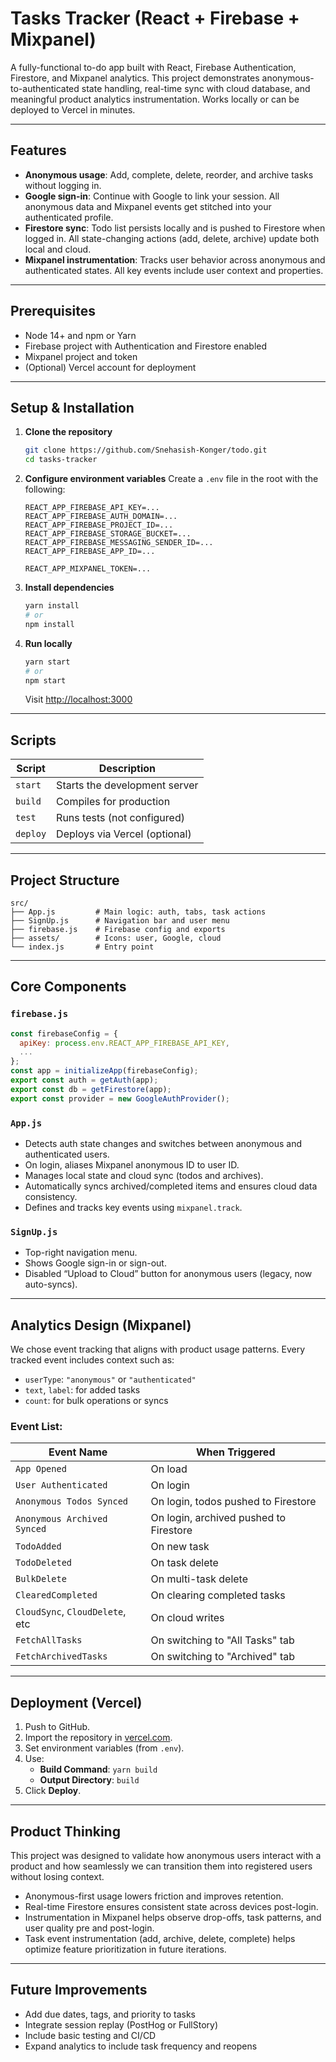 # Tasks Tracker (React + Firebase + Mixpanel)

A fully-functional to-do app built with React, Firebase Authentication, Firestore, and Mixpanel analytics. This project demonstrates anonymous-to-authenticated state handling, real-time sync with cloud database, and meaningful product analytics instrumentation. Works locally or can be deployed to Vercel in minutes.

---

## Features

- **Anonymous usage**: Add, complete, delete, reorder, and archive tasks without logging in.
- **Google sign-in**: Continue with Google to link your session. All anonymous data and Mixpanel events get stitched into your authenticated profile.
- **Firestore sync**: Todo list persists locally and is pushed to Firestore when logged in. All state-changing actions (add, delete, archive) update both local and cloud.
- **Mixpanel instrumentation**: Tracks user behavior across anonymous and authenticated states. All key events include user context and properties.

---

## Prerequisites

- Node 14+ and npm or Yarn
- Firebase project with Authentication and Firestore enabled
- Mixpanel project and token
- (Optional) Vercel account for deployment

---

## Setup & Installation

1. **Clone the repository**
   ```bash
   git clone https://github.com/Snehasish-Konger/todo.git
   cd tasks-tracker
   ```

2. **Configure environment variables**
   Create a `.env` file in the root with the following:
   ```env
   REACT_APP_FIREBASE_API_KEY=...
   REACT_APP_FIREBASE_AUTH_DOMAIN=...
   REACT_APP_FIREBASE_PROJECT_ID=...
   REACT_APP_FIREBASE_STORAGE_BUCKET=...
   REACT_APP_FIREBASE_MESSAGING_SENDER_ID=...
   REACT_APP_FIREBASE_APP_ID=...

   REACT_APP_MIXPANEL_TOKEN=...
   ```

3. **Install dependencies**
   ```bash
   yarn install
   # or
   npm install
   ```

4. **Run locally**
   ```bash
   yarn start
   # or
   npm start
   ```
   Visit [http://localhost:3000](http://localhost:3000)

---

## Scripts

| Script       | Description                      |
|--------------|----------------------------------|
| `start`      | Starts the development server    |
| `build`      | Compiles for production          |
| `test`       | Runs tests (not configured)      |
| `deploy`     | Deploys via Vercel (optional)    |

---

## Project Structure

```
src/
├── App.js         # Main logic: auth, tabs, task actions
├── SignUp.js      # Navigation bar and user menu
├── firebase.js    # Firebase config and exports
├── assets/        # Icons: user, Google, cloud
└── index.js       # Entry point
```

---

## Core Components

### `firebase.js`

```js
const firebaseConfig = {
  apiKey: process.env.REACT_APP_FIREBASE_API_KEY,
  ...
};
const app = initializeApp(firebaseConfig);
export const auth = getAuth(app);
export const db = getFirestore(app);
export const provider = new GoogleAuthProvider();
```

### `App.js`

- Detects auth state changes and switches between anonymous and authenticated users.
- On login, aliases Mixpanel anonymous ID to user ID.
- Manages local state and cloud sync (todos and archives).
- Automatically syncs archived/completed items and ensures cloud data consistency.
- Defines and tracks key events using `mixpanel.track`.

### `SignUp.js`

- Top-right navigation menu.
- Shows Google sign-in or sign-out.
- Disabled “Upload to Cloud” button for anonymous users (legacy, now auto-syncs).

---

## Analytics Design (Mixpanel)

We chose event tracking that aligns with product usage patterns. Every tracked event includes context such as:

- `userType`: `"anonymous"` or `"authenticated"`
- `text`, `label`: for added tasks
- `count`: for bulk operations or syncs

### Event List:

| Event Name                 | When Triggered                           |
|---------------------------|------------------------------------------|
| `App Opened`              | On load                                  |
| `User Authenticated`      | On login                                 |
| `Anonymous Todos Synced`  | On login, todos pushed to Firestore      |
| `Anonymous Archived Synced`| On login, archived pushed to Firestore   |
| `TodoAdded`               | On new task                              |
| `TodoDeleted`             | On task delete                           |
| `BulkDelete`              | On multi-task delete                     |
| `ClearedCompleted`        | On clearing completed tasks              |
| `CloudSync`, `CloudDelete`, etc | On cloud writes                     |
| `FetchAllTasks`           | On switching to "All Tasks" tab          |
| `FetchArchivedTasks`      | On switching to "Archived" tab           |

---

## Deployment (Vercel)

1. Push to GitHub.
2. Import the repository in [vercel.com](https://vercel.com).
3. Set environment variables (from `.env`).
4. Use:
   - **Build Command**: `yarn build`
   - **Output Directory**: `build`
5. Click **Deploy**.

---

## Product Thinking

This project was designed to validate how anonymous users interact with a product and how seamlessly we can transition them into registered users without losing context.

- Anonymous-first usage lowers friction and improves retention.
- Real-time Firestore ensures consistent state across devices post-login.
- Instrumentation in Mixpanel helps observe drop-offs, task patterns, and user quality pre and post-login.
- Task event instrumentation (add, archive, delete, complete) helps optimize feature prioritization in future iterations.

---

## Future Improvements

- Add due dates, tags, and priority to tasks
- Integrate session replay (PostHog or FullStory)
- Include basic testing and CI/CD
- Expand analytics to include task frequency and reopens
